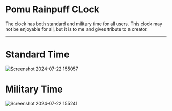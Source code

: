 # Pomu Rainpuff CLock

The clock has both standard and military time for all users. This clock may not be enjoyable for all, but it is to me and gives tribute to a creator.

---

# Standard Time
![Screenshot 2024-07-22 155057](https://github.com/user-attachments/assets/d3198c4d-2368-4cce-8f4e-5fcf99cd063d)

# Military Time
![Screenshot 2024-07-22 155241](https://github.com/user-attachments/assets/a17cbfef-062a-4ee2-991c-1cd8b90765d7)

